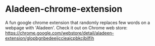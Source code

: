 # Aladeen-chrome-extension
 A fun google chrome extension that randomly replaces few words on a webpage with 'Aladeen'.
Check it out on Chrome web store:
https://chrome.google.com/webstore/detail/aladeen-extension/glopbgnbedeeijccieajcpbkcjbilfih
